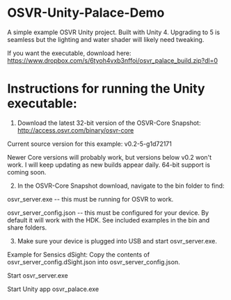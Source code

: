 # OSVR-Unity-Palace-Demo
A simple example OSVR Unity project. Built with Unity 4. Upgrading to 5 is seamless but the lighting and water shader will likely need tweaking.

If you want the executable, download here: https://www.dropbox.com/s/6tyoh4vxb3nffoi/osvr_palace_build.zip?dl=0

# Instructions for running the Unity executable:
1) Download the latest 32-bit version of the OSVR-Core Snapshot: http://access.osvr.com/binary/osvr-core

Current source version for this example: v0.2-5-g1d72171

Newer Core versions will probably work, but versions below v0.2 won't work. 
I will keep updating as new builds appear daily.
64-bit support is coming soon.

2) In the OSVR-Core Snapshot download, navigate to the bin folder to find:

osvr_server.exe -- this must be running for OSVR to work.

osvr_server_config.json -- this must be configured for your device. 
By default it will work with the HDK. See included examples in the bin and share folders.

3) Make sure your device is plugged into USB and start osvr_server.exe.

Example for Sensics dSight:
Copy the contents of osvr_server_config.dSight.json into osvr_server_config.json.

Start osvr_server.exe

Start Unity app osvr_palace.exe


